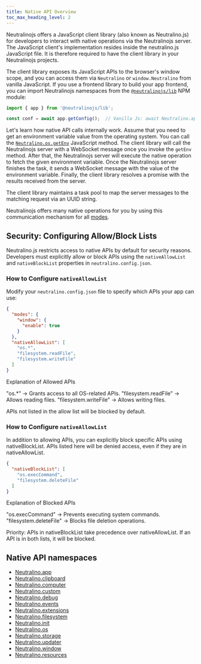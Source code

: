 ```yaml
---
title: Native API Overview
toc_max_heading_level: 2
---
```


Neutralinojs offers a JavaScript client library (also known as Neutralino.js) for developers to interact
with native operations via the Neutralinojs server.
The JavaScript client's implementation resides inside the neutralino.js JavaScript file.
It is therefore required to have the client library in your Neutralinojs projects. 

The client library exposes its JavaScript APIs to the browser's window scope, and you can access them
via `Neutralino` or `window.Neutralino` from vanilla JavaScript. If you use a frontend library to build your app frontend,
you can import Neutralinojs namespaces from the [`@neutralinojs/lib`](https://www.npmjs.com/package/@neutralinojs/lib) NPM module:

```js
import { app } from '@neutralinojs/lib';

const conf = await app.getConfig();  // Vanilla Js: await Neutralino.app.getConfig()
```

Let's learn how native API calls internally work. Assume that you need to get an environment variable value from the operating system. 
You can call the [`Neutralino.os.getEnv`](../api/os.md#osgetenvkey)
JavaScript method. The client library will call the Neutralinojs server with a WebSocket message once you invoke
the `getEnv` method. After that, the Neutralinojs server will execute the native operation to fetch the given
environment variable.
Once the Neutralinojs server finishes the task, it sends a WebSocket message with the value of the environment variable.
Finally, the client library resolves a promise with the results received from the server.

The client library maintains a task pool to map the server messages to the matching request via an UUID string.

Neutralinojs offers many native operations for you by using this communication mechanism for all [modes](../configuration/modes).

## Security: Configuring Allow/Block Lists  

Neutralino.js restricts access to native APIs by default for security reasons. Developers must explicitly allow or block APIs using the `nativeAllowList` and `nativeBlockList` properties in `neutralino.config.json`.  

### **How to Configure `nativeAllowList`**  
Modify your `neutralino.config.json` file to specify which APIs your app can use:  

```json
{
  "modes": {
    "window": {
      "enable": true
    }
  },
  "nativeAllowList": [
    "os.*",
    "filesystem.readFile",
    "filesystem.writeFile"
  ]
}
```
Explanation of Allowed APIs

"os.*" → Grants access to all OS-related APIs.
"filesystem.readFile" → Allows reading files.
"filesystem.writeFile" → Allows writing files.

APIs not listed in the allow list will be blocked by default.

### **How to Configure `nativeAllowList`**
In addition to allowing APIs, you can explicitly block specific APIs using nativeBlockList. APIs listed here will be denied access, even if they are in nativeAllowList.

```json
{
  "nativeBlockList": [
    "os.execCommand",
    "filesystem.deleteFile"
  ]
}
```
Explanation of Blocked APIs

"os.execCommand" → Prevents executing system commands.
"filesystem.deleteFile" → Blocks file deletion operations.

Priority: APIs in nativeBlockList take precedence over nativeAllowList. If an API is in both lists, it will be blocked.

## Native API namespaces

- [Neutralino.app](../api/app.md)
- [Neutralino.clipboard](../api/clipboard.md)
- [Neutralino.computer](../api/computer.md)
- [Neutralino.custom](../api/custom.md)
- [Neutralino.debug](../api/debug.md)
- [Neutralino.events](../api/events.md)
- [Neutralino.extensions](../api/extensions.md)
- [Neutralino.filesystem](../api/filesystem.md)
- [Neutralino.init](../api/init.md)
- [Neutralino.os](../api/os.md)
- [Neutralino.storage](../api/storage.md)
- [Neutralino.updater](../api/updater.md)
- [Neutralino.window](../api/window.md)
- [Neutralino.resources](../api/resources.md)
